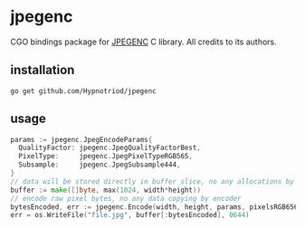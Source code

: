 # jpegenc
CGO bindings package for [JPEGENC](https://github.com/bitbank2/JPEGENC) C library. All credits to its authors. 

## installation
```
go get github.com/Hypnotriod/jpegenc
```

## usage
```go
params := jpegenc.JpegEncodeParams{
  QualityFactor: jpegenc.JpegQualityFactorBest,
  PixelType:     jpegenc.JpegPixelTypeRGB565,
  Subsample:     jpegenc.JpegSubsample444,
}
// data will be stored directly in buffer slice, no any allocations by encoder
buffer := make([]byte, max(1024, width*height))
// encode raw pixel bytes, no any data copying by encoder
bytesEncoded, err := jpegenc.Encode(width, height, params, pixelsRGB656[:], buffer)
err = os.WriteFile("file.jpg", buffer[:bytesEncoded], 0644)
```
